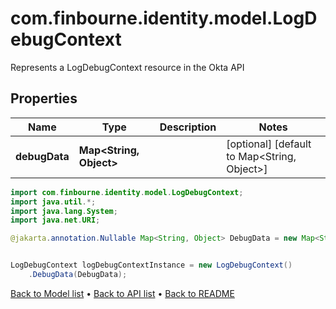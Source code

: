 # com.finbourne.identity.model.LogDebugContext
Represents a LogDebugContext resource in the Okta API

## Properties

Name | Type | Description | Notes
------------ | ------------- | ------------- | -------------
**debugData** | **Map&lt;String, Object&gt;** |  | [optional] [default to Map<String, Object>]

```java
import com.finbourne.identity.model.LogDebugContext;
import java.util.*;
import java.lang.System;
import java.net.URI;

@jakarta.annotation.Nullable Map<String, Object> DebugData = new Map<String, Object>();


LogDebugContext logDebugContextInstance = new LogDebugContext()
    .DebugData(DebugData);
```


[Back to Model list](../README.md#documentation-for-models) &#8226; [Back to API list](../README.md#documentation-for-api-endpoints) &#8226; [Back to README](../README.md)

